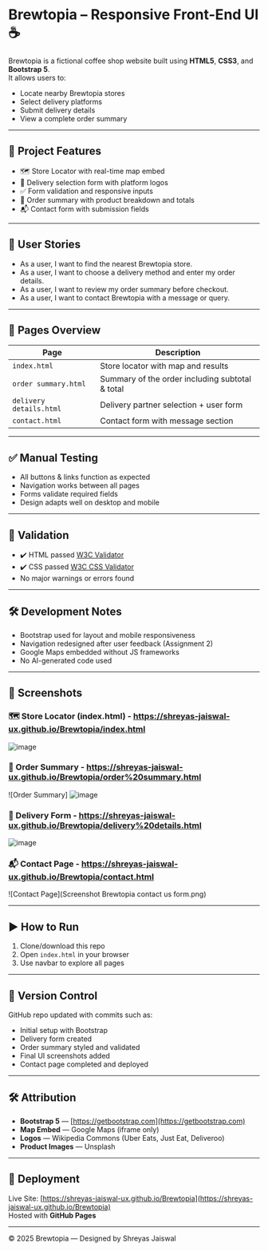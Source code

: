 # Brewtopia – Responsive Front-End UI ☕

Brewtopia is a fictional coffee shop website built using **HTML5**, **CSS3**, and **Bootstrap 5**.  
It allows users to:

- Locate nearby Brewtopia stores
- Select delivery platforms
- Submit delivery details
- View a complete order summary

---

## 📌 Project Features

- 🗺️ Store Locator with real-time map embed
- 🚚 Delivery selection form with platform logos
- ✅ Form validation and responsive inputs
- 🧾 Order summary with product breakdown and totals
- 📬 Contact form with submission fields

---

## 👥 User Stories

- As a user, I want to find the nearest Brewtopia store.
- As a user, I want to choose a delivery method and enter my order details.
- As a user, I want to review my order summary before checkout.
- As a user, I want to contact Brewtopia with a message or query.

---

## 📄 Pages Overview

| Page               | Description                                      |
|--------------------|--------------------------------------------------|
| `index.html`       | Store locator with map and results               |
| `order summary.html` | Summary of the order including subtotal & total |
| `delivery details.html` | Delivery partner selection + user form     |
| `contact.html`     | Contact form with message section                |

---

## ✅ Manual Testing

- All buttons & links function as expected
- Navigation works between all pages
- Forms validate required fields
- Design adapts well on desktop and mobile

---

## 🧪 Validation

- ✔️ HTML passed [W3C Validator](https://validator.w3.org/)
- ✔️ CSS passed [W3C CSS Validator](https://jigsaw.w3.org/css-validator/)
- No major warnings or errors found

---

## 🛠️ Development Notes

- Bootstrap used for layout and mobile responsiveness
- Navigation redesigned after user feedback (Assignment 2)
- Google Maps embedded without JS frameworks
- No AI-generated code used

---

## 📸 Screenshots

### 🗺️ Store Locator (index.html) - 	https://shreyas-jaiswal-ux.github.io/Brewtopia/index.html
 ![image](https://github.com/user-attachments/assets/9571d309-deb2-4318-92ad-47f8a2418000)


### 🧾 Order Summary - 	https://shreyas-jaiswal-ux.github.io/Brewtopia/order%20summary.html
![Order Summary] ![image](https://github.com/user-attachments/assets/04a81b5f-acdc-48a2-b6e8-d1f947d49e60)


### 🚚 Delivery Form - 	https://shreyas-jaiswal-ux.github.io/Brewtopia/delivery%20details.html
![image](https://github.com/user-attachments/assets/74c82ec4-4703-4efc-8a30-01a5c02ec2c5)


### 📬 Contact Page - 	https://shreyas-jaiswal-ux.github.io/Brewtopia/contact.html
![Contact Page](Screenshot Brewtopia contact us form.png)

---

## ▶️ How to Run

1. Clone/download this repo  
2. Open `index.html` in your browser  
3. Use navbar to explore all pages  

---

## 🔁 Version Control

GitHub repo updated with commits such as:

- Initial setup with Bootstrap
- Delivery form created
- Order summary styled and validated
- Final UI screenshots added
- Contact page completed and deployed

---

## 🛠 Attribution

- **Bootstrap 5** — [https://getbootstrap.com](https://getbootstrap.com)
- **Map Embed** — Google Maps (iframe only)
- **Logos** — Wikipedia Commons (Uber Eats, Just Eat, Deliveroo)
- **Product Images** — Unsplash

---

## 🚀 Deployment

Live Site: [https://shreyas-jaiswal-ux.github.io/Brewtopia](https://shreyas-jaiswal-ux.github.io/Brewtopia)  
Hosted with **GitHub Pages**

---

© 2025 Brewtopia — Designed by Shreyas Jaiswal
